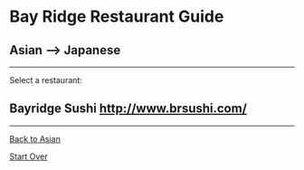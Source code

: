 # Bay Ridge Restaurant Guide
## Asian --> Japanese
---
Select a restaurant:
## Bayridge Sushi http://www.brsushi.com/
---
[Back to Asian](..) 

[Start Over](../home.md)